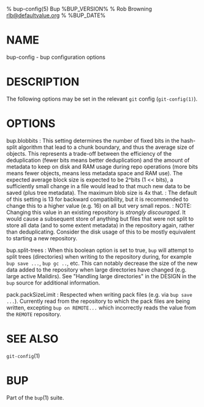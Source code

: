 % bup-config(5) Bup %BUP_VERSION%
% Rob Browning <rlb@defaultvalue.org>
% %BUP_DATE%

# NAME

bup-config - bup configuration options

# DESCRIPTION

The following options may be set in the relevant `git` config
(`git-config(1)`).

# OPTIONS

bup.blobbits
: This setting determines the number of fixed bits in the hash-split
  algorithm that lead to a chunk boundary, and thus the average size of
  objects. This represents a trade-off between the efficiency of the
  deduplication (fewer bits means better deduplication) and the amount
  of metadata to keep on disk and RAM usage during repo operations
  (more bits means fewer objects, means less metadata space and RAM use).
  The expected average block size is expected to be 2^bits (1 << bits),
  a sufficiently small change in a file would lead to that much new data
  to be saved (plus tree metadata). The maximum blob size is 4x that.
: The default of this setting is 13 for backward compatibility, but it
  is recommended to change this to a higher value (e.g. 16) on all but
  very small repos.
: NOTE: Changing this value in an existing repository is *strongly
  discouraged*. It would cause a subsequent store of anything but files
  that were not split to store all data (and to some extent metadata) in
  the repository again, rather than deduplicating. Consider the disk
  usage of this to be mostly equivalent to starting a new repository.

bup.split-trees
:   When this boolean option is set to true, `bup` will attempt to
    split trees (directories) when writing to the repository during,
    for example `bup save ...`, `bup gc ..`, etc.  This can notably
    decrease the size of the new data added to the repository when
    large directories have changed (e.g. large active Maildirs).  See
    "Handling large directories" in the DESIGN in the `bup` source for
    additional information.

pack.packSizeLimit
:   Respected when writing pack files (e.g. via `bup save ...`).
    Currently read from the repository to which the pack files are
    being written, excepting `bup on REMOTE...` which incorrectly
    reads the value from the `REMOTE` repository.

# SEE ALSO

`git-config`(1)

# BUP

Part of the `bup`(1) suite.
